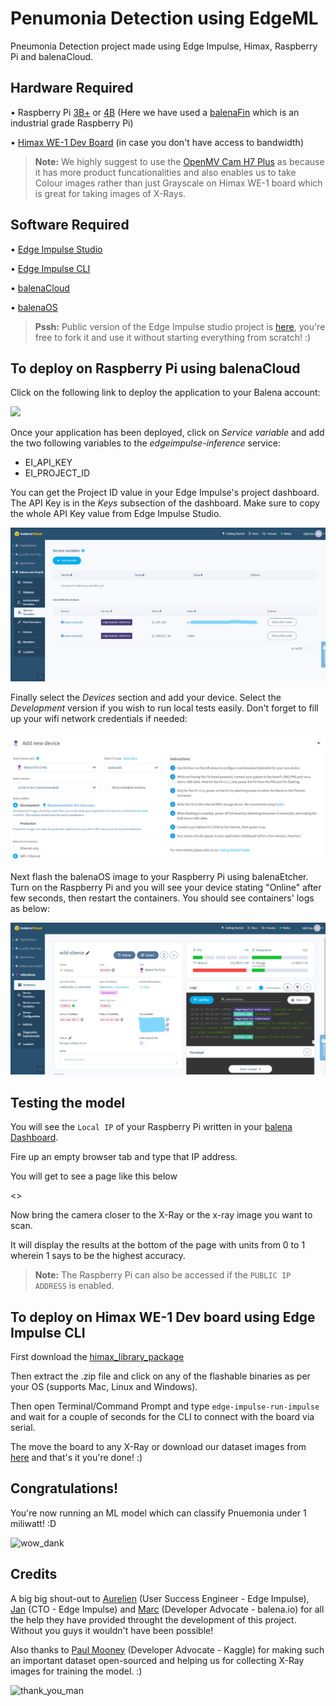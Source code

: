 # Penumonia Detection using EdgeML
Pneumonia Detection project made using Edge Impulse, Himax, Raspberry Pi and balenaCloud.

## Hardware Required 
• Raspberry Pi [3B+](https://www.raspberrypi.org/products/raspberry-pi-3-model-b-plus/) or [4B](https://www.raspberrypi.org/products/raspberry-pi-4-model-b/?variant=raspberry-pi-4-model-b-2gb) (Here we have used a [balenaFin](https://www.balena.io/fin/) which is an industrial grade Raspberry Pi)

• [Himax WE-1 Dev Board](https://www.sparkfun.com/products/17256) (in case you don't have access to bandwidth)

> **Note:** We highly suggest to use the [OpenMV Cam H7 Plus](https://openmv.io/collections/products/products/openmv-cam-h7-plus) as because it has more product funcationalities and also enables us to take Colour images rather than just Grayscale on Himax WE-1 board which is great for taking images of X-Rays.

## Software Required 
• [Edge Impulse Studio](https://studio.edgeimpulse.com)

• [Edge Impulse CLI](https://docs.edgeimpulse.com/docs/cli-installation)

• [balenaCloud](https://balena.io) 

• [balenaOS](https://www.balena.io/os/)

> **Pssh:** Public version of the Edge Impulse studio project is [here](https://studio.edgeimpulse.com/public/18340/latest), you're free to fork it and use it without starting everything from scratch! :)

## To deploy on Raspberry Pi using balenaCloud 
Click on the following link to deploy the application to your Balena account:

[![](https://balena.io/deploy.png)](https://dashboard.balena-cloud.com/deploy)

Once your application has been deployed, click on *Service variable* and add the two following variables to the *edgeimpulse-inference* service:
* EI_API_KEY
* EI_PROJECT_ID

You can get the Project ID value in your Edge Impulse's project dashboard. The API Key is in the *Keys* subsection of the dashboard. Make sure to copy the whole API Key value from Edge Impulse Studio.

![Service variables](https://github.com/arijitdas123student/pneumonia-detection-edgeml/blob/main/readme_images/Screenshot%20(57)_LI.jpg)

Finally select the *Devices* section and add your device. Select the *Development* version if you wish to run local tests easily. Don't forget to fill up your wifi network credentials if needed:

![Add device to Balena](https://github.com/arijitdas123student/pneumonia-detection-edgeml/blob/main/readme_images/Screenshot%20(58).png)

Next flash the balenaOS image to your Raspberry Pi using balenaEtcher. 
Turn on the Raspberry Pi and you will see your device stating "Online" after few seconds, then restart the containers. You should see containers' logs as below:

![Containers' logs](https://github.com/arijitdas123student/pneumonia-detection-edgeml/blob/main/readme_images/Screenshot%20(59)_LI.jpg)

## Testing the model

You will see the `Local IP` of your Raspberry Pi written in your [balena Dashboard](https://dashboard.balena-cloud.com/apps).

Fire up an empty browser tab and type that IP address. 

You will get to see a page like this below 

<<PUT IMG>>
  
Now bring the camera closer to the X-Ray or the x-ray image you want to scan. 

It will display the results at the bottom of the page with units from 0 to 1 wherein 1 says to be the highest accuracy.

> **Note:** The Raspberry Pi can also be accessed if the `PUBLIC IP ADDRESS` is enabled.


## To deploy on Himax WE-1 Dev board using Edge Impulse CLI
First download the [himax_library_package](https://github.com/arijitdas123student/pneumonia-detection-edgeml/tree/main/himax_library) 

Then extract the .zip file and click on any of the flashable binaries as per your OS (supports Mac, Linux and Windows).

Then open Terminal/Command Prompt and type `edge-impulse-run-impulse` and wait for a couple of seconds for the CLI to connect with the board via serial.

The move the board to any X-Ray or download our dataset images from [here](https://www.kaggle.com/paultimothymooney/chest-xray-pneumonia) and that's it you're done! :)

## Congratulations!
You're now running an ML model which can classify Pnuemonia under 1 miliwatt! :D

![wow_dank](https://user-images.githubusercontent.com/64097541/107933904-5f0e6d00-6fa5-11eb-97f8-d53763908f87.gif)

## Credits
A big big shout-out to [Aurelien](https://twitter.com/aureleq) (User Success Engineer - Edge Impulse), [Jan](https://twitter.com/janjongboom) (CTO - Edge Impulse) and [Marc](https://twitter.com/gy4nt) (Developer Advocate - balena.io) for all the help they have provided throught the development of this project. Without you guys it wouldn't have been possible!

Also thanks to [Paul Mooney](https://www.kaggle.com/paultimothymooney) (Developer Advocate - Kaggle) for making such an important dataset open-sourced and helping us for collecting X-Ray images for training the model. :)

![thank_you_man](https://user-images.githubusercontent.com/64097541/107934298-e1972c80-6fa5-11eb-8b31-bb00fca8f0c3.gif)

